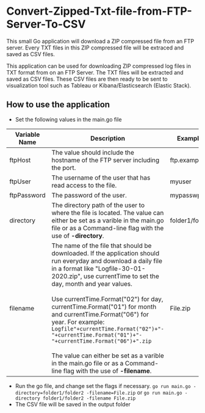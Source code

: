 # Convert-Zipped-Txt-file-from-FTP-Server-To-CSV
This small Go application will download a ZIP compressed file from an FTP server. Every TXT files in this ZIP compressed file will be extraced and saved as CSV files.

This application can be used for downloading ZIP compressed log files in TXT format from on an FTP Server. The TXT files will be extracted and saved as CSV files. These CSV files are then ready to be sent to visualization tool such as Tableau or Kibana/Elasticsearch (Elastic Stack). 


## How to use the application
* Set the following values in the main.go file

| Variable Name  | Description | Example value | 
| ------------- | ------------- | ------------- |
| ftpHost  | The value should include the hostname of the FTP server including the port.  | ftp.example.com:21  |
| ftpUser  | The username of the user that has read access to the file.  | myuser |
| ftpPassword  | The password of the user.  | mypasswprd  |
| directory  | The directory path of the user to where the file is located. The value can either be set as a varible in the main.go file or as a Command-line flag with the use of **-directory**.  | folder1/folder2  |
| filename  | The name of the file that should be downloaded. If the application should run everyday and download a daily file in a format like "Logfile-30-01-2020.zip", use currentTime to set the day, month and year values.<br><br>Use currentTime.Format("02") for day, currentTime.Format("01") for month and currentTime.Format("06") for year. For example:<br> `Logfile"+currentTime.Format("02")+"-"+currentTime.Format("01")+"-"+currentTime.Format("06")+".zip`<br><br>The value can either be set as a varible in the main.go file or as a Command-line flag with the use of **-filename**.  | File.zip  |

* Run the go file, and change set the flags if necessary.
`go run main.go -directory=folder1/folder2 -filename=File.zip` or `go run main.go -directory folder1/folder2 -filename File.zip`
* The CSV file will be saved in the output folder
